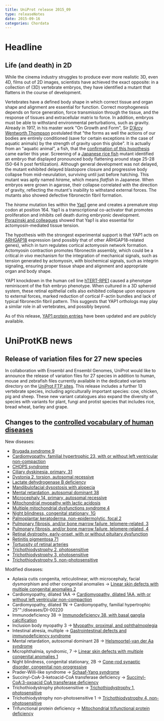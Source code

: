 ```yaml
---
title: UniProt release 2015_09
type: releaseNotes
date: 2015-09-16
categories: Chordata
---
```


# Headline

## Life (and death) in 2D

While the cinema industry struggles to produce ever more realistic 3D, even 4D, films out of 2D images, scientists have achieved the exact opposite: in a collection of (3D) vertebrate embryos, they have identified a mutant that flattens in the course of development.

Vertebrates have a defined body shape in which correct tissue and organ shape and alignment are essential for function. Correct morphogenesis depends on force generation, force transmission through the tissue, and the response of tissues and extracellular matrix to force. In addition, embryos must be able to withstand environmental perturbations, such as gravity. Already in 1917, in his master work "On Growth and Form", Sir [D'Arcy Wentworth Thompson](https://en.wikipedia.org/wiki/D%27Arcy_Wentworth_Thompson) postulated that "the forms as well the actions of our bodies are entirely conditioned (save for certain exceptions in the case of aquatic animals) by the strength of gravity upon this globe". It is actually from an "aquatic animal", a fish, that the [confirmation of this hypothesis](http://www.ncbi.nlm.nih.gov/pubmed/25778702) came earlier this year. Screening of a [Japanese rice fish](http://www.uniprot.org/taxonomy/8090) mutant identified an embryo that displayed pronounced body flattening around stage 25-28 (50-64 h post fertilization). Although general development was not delayed, the mutant exhibited delayed blastopore closure and progressive body collapse from mid-neurulation, surviving until just before hatching. This mutant was aptly named _hirame_, which means _flatfish_ in Japanese. When embryos were grown in agarose, their collapse correlated with the direction of gravity, reflecting the mutant's inability to withstand external forces. The mutants also showed defective fibronectin fibril formation.

The _hirame_ mutation lies within the [Yap1](http://www.uniprot.org/uniprotkb/H2LBU8) gene and creates a premature stop codon at position 164. Yap1 is a transcriptional co-activator that promotes proliferation and inhibits cell death during embryonic development. [Porazinski and colleagues](http://www.ncbi.nlm.nih.gov/pubmed/25778702) showed that Yap1 is also essential for actomyosin-mediated tissue tension.

The hypothesis with the strongest experimental support is that YAP1 acts on [ARHGAP18](http://www.uniprot.org/uniprotkb?query=accession:Q8N392+OR+accession:Q8K0Q5) expression (and possibly that of other ARHGAP18-related genes), which in turn regulates cortical actomyosin network formation. Actomyosin contraction promotes fibronectin assembly, which could be a critical _in vivo_ mechanism for the integration of mechanical signals, such as tension generated by actomyosin, with biochemical signals, such as integrin signaling, ensuring proper tissue shape and alignment and appropriate organ and body shape.

YAP1 knockdown in the human cell line [hTERT-RPE1](https://web.expasy.org/cellosaurus/CVCL_4388) caused a phenotype reminiscent of the fish embryo phenotype. When cultured in a 3D spheroid system, these retinal epithelial cells also exhibited collapse upon exposure to external forces, marked reduction of cortical F-actin bundles and lack of typical fibronectin fibril pattern. This suggests that YAP1 orthologs may play a similar role in all vertebrates, and possibly beyond.

As of this release, [YAP1 protein entries](http://www.uniprot.org/uniprotkb?query=accession:P46937+OR+accession:P46938+OR+accession:Q2EJA0+OR+accession:P46936+OR+accession:Q1L8J7+OR+accession:H2LBU8+AND+accession:D6C652+OR+accession:Q32NJ6) have been updated and are publicly available.

# UniProtKB news

## Release of variation files for 27 new species

In collaboration with Ensembl and Ensembl Genomes, UniProt would like to announce the release of variation files for 27 species in addition to human, mouse and zebrafish files currently available in the dedicated variants directory on the [UniProt FTP sites](ftp://ftp.uniprot.org/pub/databases/uniprot/current_release/knowledgebase/variants/). This release includes a further 13 vertebrate species, including agriculturally important species: cow, chicken, pig and sheep. These new variant catalogues also expand the diversity of species with variants for plant, fungi and protist species that includes rice, bread wheat, barley and grape.

## Changes to the [controlled vocabulary of human diseases](https://ftp.uniprot.org/pub/databases/uniprot/current_release/knowledgebase/complete/docs/humdisease)

New diseases:

- [Brugada syndrome 9](http://www.uniprot.org/diseases/DI-04444)
- [Cardiomyopathy, familial hypertrophic 23, with or without left ventricular non-compaction](http://www.uniprot.org/diseases/DI-04440)
- [CHOPS syndrome](http://www.uniprot.org/diseases/DI-04427)
- [Ciliary dyskinesia, primary, 31](http://www.uniprot.org/diseases/DI-04428)
- [Dystonia 2, torsion, autosomal recessive](http://www.uniprot.org/diseases/DI-04436)
- [Lactate dehydrogenase B deficiency](http://www.uniprot.org/diseases/DI-04441)
- [Mandibulofacial dysostosis with alopecia](http://www.uniprot.org/diseases/DI-04426)
- [Mental retardation, autosomal dominant 38](http://www.uniprot.org/diseases/DI-04443)
- [Microcephaly 14, primary, autosomal recessive](http://www.uniprot.org/diseases/DI-04446)
- [Mitochondrial myopathy with lactic acidosis](http://www.uniprot.org/diseases/DI-04438)
- [Multiple mitochondrial dysfunctions syndrome 4](http://www.uniprot.org/diseases/DI-04429)
- [Night blindness, congenital stationary, 1G](http://www.uniprot.org/diseases/DI-04432)
- [Palmoplantar keratoderma, non-epidermolytic, focal 2](http://www.uniprot.org/diseases/DI-04445)
- [Pulmonary fibrosis, and/or bone marrow failure, telomere-related, 3](http://www.uniprot.org/diseases/DI-04431)
- [Pulmonary fibrosis, and/or bone marrow failure, telomere-related, 4](http://www.uniprot.org/diseases/DI-04430)
- [Retinal dystrophy, early-onset, with or without pituitary dysfunction](http://www.uniprot.org/diseases/DI-04439)
- [Retinitis pigmentosa 71](http://www.uniprot.org/diseases/DI-04435)
- [Tortuosity of retinal arteries](http://www.uniprot.org/diseases/DI-04437)
- [Trichothiodystrophy 2, photosensitive](http://www.uniprot.org/diseases/DI-04433)
- [Trichothiodystrophy 3, photosensitive](http://www.uniprot.org/diseases/DI-04434)
- [Trichothiodystrophy 5, non-photosensitive](http://www.uniprot.org/diseases/DI-04442)

Modified diseases:

- Aplasia cutis congenita, reticulolinear, with microcephaly, facial dysmorphism and other congenital anomalies -&gt; [Linear skin defects with multiple congenital anomalies 2](http://www.uniprot.org/diseases/DI-03628)
- Cardiomyopathy, dilated 1AA -&gt; [Cardiomyopathy, dilated 1AA, with or without left ventricular non-compaction](http://www.uniprot.org/diseases/DI-00211)
- Cardiomyopathy, dilated 1N -&gt; Cardiomyopathy, familial hypertrophic 25"":/diseases/DI-00220
- Immunodeficiency 38 -&gt; [Immunodeficiency 38, with basal ganglia calcification](http://www.uniprot.org/diseases/DI-04280)
- Inclusion body myopathy 3 -&gt; [Myopathy, proximal, and ophthalmoplegia](http://www.uniprot.org/diseases/DI-01816)
- Intestinal atresia, multiple -&gt; [Gastrointestinal defects and immunodeficiency syndrome](http://www.uniprot.org/diseases/DI-03733)
- Mental retardation, autosomal dominant 28 -&gt; [Helsmoortel-van der Aa syndrome](http://www.uniprot.org/diseases/DI-04149)
- Microphthalmia, syndromic, 7 -&gt; [Linear skin defects with multiple congenital anomalies 1](http://www.uniprot.org/diseases/DI-00765)
- Night blindness, congenital stationary, 2B -&gt; [Cone-rod synaptic disorder, congenital non-progressive](http://www.uniprot.org/diseases/DI-00378)
- Prader-Willi-like syndrome -&gt; [Schaaf-Yang syndrome](http://www.uniprot.org/diseases/DI-03984)
- Succinyl-CoA-3-ketoacid-CoA transferase deficiency -&gt; [Succinyl-CoA:3-oxoacid CoA transferase deficiency](http://www.uniprot.org/diseases/DI-01863)
- Trichothiodystrophy photosensitive -&gt; [Trichothiodystrophy 1, photosensitive](http://www.uniprot.org/diseases/DI-01104)
- Trichothiodystrophy non-photosensitive 1 -&gt; [Trichothiodystrophy 4, non-photosensitive](http://www.uniprot.org/diseases/DI-01105)
- Trifunctional protein deficiency -&gt; [Mitochondrial trifunctional protein deficiency](http://www.uniprot.org/diseases/DI-02388)
